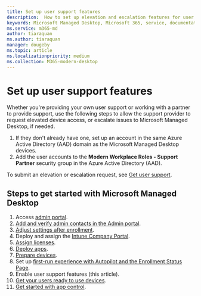 ```yaml
---
title: Set up user support features
description:  How to set up elevation and escalation features for user support
keywords: Microsoft Managed Desktop, Microsoft 365, service, documentation
ms.service: m365-md
author: tiaraquan
ms.author: tiaraquan
manager: dougeby
ms.topic: article
ms.localizationpriority: medium
ms.collection: M365-modern-desktop
---
```


# Set up user support features

Whether you're providing your own user support or working with a partner to provide support, use the following steps to allow the support provider to request elevated device access, or escalate issues to Microsoft Managed Desktop, if needed.

1. If they don't already have one, set up an account in the same Azure Active Directory (AAD) domain as the Microsoft Managed Desktop devices.
1. Add the user accounts to the **Modern Workplace Roles - Support Partner** security group in the Azure Active Directory (AAD).

To submit an elevation or escalation request, see [Get user support](../working-with-managed-desktop/end-user-support.md).

<!--when available, add link to downloadable articles at DLC-->

## Steps to get started with Microsoft Managed Desktop

1. Access [admin portal](access-admin-portal.md).
1. [Add and verify admin contacts in the Admin portal](add-admin-contacts.md).
1. [Adjust settings after enrollment](conditional-access.md).
1. Deploy and assign the [Intune Company Portal](company-portal.md).
1. [Assign licenses](assign-licenses.md).
1. [Deploy apps](deploy-apps.md).
1. [Prepare devices](prepare-devices.md).
1. Set up [first-run experience with Autopilot and the Enrollment Status Page](esp-first-run.md).
1. Enable user support features (this article).
1. [Get your users ready to use devices](get-started-devices.md).
1. [Get started with app control](get-started-app-control.md).
